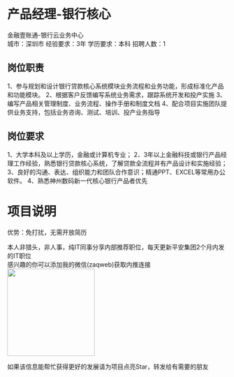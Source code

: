 # 产品经理-银行核心
金融壹账通-银行云业务中心  
城市：深圳市 经验要求：3年 学历要求：本科  招聘人数：1

## 岗位职责
1、参与规划和设计银行贷款核心系统模块业务流程和业务功能，形成标准化产品和功能模块。
 2、根据客户反馈编写系统业务需求，跟踪系统开发和投产实施
 3、编写产品相关管理制度、业务流程、操作手册和制度文档
 4、配合项目实施团队提供业务支持，包括业务咨询、测试、培训、投产业务指导

## 岗位要求
1、大学本科及以上学历，金融或计算机专业；
 2、3年以上金融科技或银行产品经理工作经验，熟悉银行贷款核心系统，了解贷款全流程并有产品设计和实施经验；
 3、良好的沟通、表达、组织能力和团队合作意识；精通PPT、EXCEL等常用办公软件。
 4、熟悉神州数码新一代核心银行产品者优先

# 项目说明

优势：免打扰，无需开放简历

本人非猎头，非人事，纯IT同事分享内部推荐职位，每天更新平安集团2个月内发的IT职位  
感兴趣的你可以添加我的微信(zaqweb)获取内推连接  
<img src="https://github.com/zaqweb/PA-IT-JOBS/blob/master/WechatICode.jpeg"  height="200" width="200">

如果该信息能帮忙获得更好的发展请为项目点亮Star，转发给有需要的朋友




